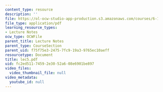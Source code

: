 ```yaml
---
content_type: resource
description: ''
file: https://ol-ocw-studio-app-production.s3.amazonaws.com/courses/6-111-introductory-digital-systems-laboratory-spring-2006/fc2ed51174592e3052a608e6901be897_lec5.pdf
file_type: application/pdf
learning_resource_types:
- Lecture Notes
ocw_type: OCWFile
parent_title: Lecture Notes
parent_type: CourseSection
parent_uid: f75f75e3-2475-7fc9-19a3-9765ec10aeff
resourcetype: Document
title: lec5.pdf
uid: fc2ed511-7459-2e30-52a6-08e6901be897
video_files:
  video_thumbnail_file: null
video_metadata:
  youtube_id: null
---
```


